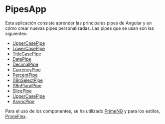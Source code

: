# PipesApp

Esta aplicación consiste aprender las principales pipes de Angular y en cómo crear nuevas pipes personalizadas. Las pipes que se usan son las siguientes:

* [UpperCasePipe](https://angular.io/api/common/UpperCasePipe)
* [LowerCasePipe](https://angular.io/api/common/LowerCasePipe)
* [TitleCasePipe](https://angular.io/api/common/TitleCasePipe)
* [DatePipe](https://angular.io/api/common/DatePipe)
* [DecimalPipe](https://angular.io/api/common/DecimalPipe)
* [CurrencyPipe](https://angular.io/api/common/CurrencyPipe)
* [PercentPipe](https://angular.io/api/common/PercentPipe)
* [I18nSelectPipe](https://angular.io/api/common/I18nSelectPipe)
* [I18nPluralPipe](https://angular.io/api/common/I18nPluralPipe)
* [SlicePipe](https://angular.io/api/common/SlicePipe)
* [UpperCasePipe](https://angular.io/api/common/KeyValuePipe)
* [AsyncPipe](https://angular.io/api/common/AsyncPipe)

Para el uso de los componentes, se ha utilizado [PrimeNG](https://primeng.org) y para los estilos, [PrimeFlex](https://www.primefaces.org/primeflex).